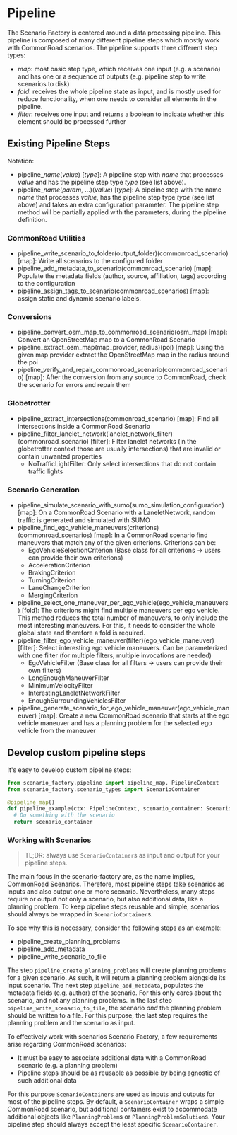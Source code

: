 # Pipeline

The Scenario Factory is centered around a data processing pipeline. This pipeline is composed of many different pipeline steps which mostly work with CommonRoad scenarios. The pipeline supports three different step types:
* *map*: most basic step type, which receives one input (e.g. a scenario) and has one or a sequence of outputs (e.g. pipeline step to write scenarios to disk)
* *fold*: receives the whole pipeline state as input, and is mostly used for reduce functionality, when one needs to consider all elements in the pipeline.
* *filter*: receives one input and returns a boolean to indicate whether this element should be processed further

## Existing Pipeline Steps

Notation:

* pipeline\_*name*(*value*) [*type*]: A pipeline step with *name* that processes *value* and has the pipeline step type *type* (see list above).
* pipeline\_*name*(*param*, ...)(*value*) [*type*]: A pipeline step with the name *name* that processes *value*, has the pipeline step type *type* (see list above) and takes an extra configuration parameter. The pipeline step method will be partially applied with the parameters, during the pipeline definition.

### CommonRoad Utilities

* pipeline_write_scenario_to_folder(output_folder)(commonroad_scenario) [map]: Write all scenarios to the configured folder
* pipeline_add_metadata_to_scenario(commonroad_scenario) [map]: Populate the metadata fields (author, source, affiliation, tags) according to the configuration
* pipeline_assign_tags_to_scenario(commonroad_scenarios) [map]: assign static and dynamic scenario labels.

### Conversions

* pipeline_convert_osm_map_to_commonroad_scenario(osm_map) [map]: Convert an OpenStreetMap map to a CommonRoad Scenario
* pipeline_extract_osm_map(map_provider, radius)(poi) [map]: Using the given map provider extract the OpenStreetMap map in the radius around the poi
* pipeline_verify_and_repair_commonroad_scenario(commonroad_scenario) [map]: After the conversion from any source to CommonRoad, check the scenario for errors and repair them


### Globetrotter

* pipeline_extract_intersections(commonroad_scenario) [map]: Find all intersections inside a CommonRoad Scenario
* pipeline_filter_lanelet_network(lanelet_network_filter)(commonroad_scenario) [filter]: Filter lanelet networks (in the globetrotter context those are usually intersections) that are invalid or contain unwanted properties
  - NoTrafficLightFilter: Only select intersections that do not contain traffic lights


### Scenario Generation

* pipeline_simulate_scenario_with_sumo(sumo_simulation_configuration) [map]: On a CommonRoad Scenario with a LaneletNetwork, random traffic is generated and simulated with SUMO
* pipeline_find_ego_vehicle_maneuvers(criterions)(commonroad_scenarios) [map]: In a CommonRoad scenario find maneuvers that match any of the given criterions. Criterions can be:
  - EgoVehicleSelectionCriterion (Base class for all criterions -> users can provide their own criterions)
  - AccelerationCriterion
  - BrakingCriterion
  - TurningCriterion
  - LaneChangeCriterion
  - MergingCriterion
* pipeline_select_one_maneuver_per_ego_vehicle(ego_vehicle_maneuvers) [fold]: The criterions might find multiple maneuvers per ego vehicle. This method reduces the total number of maneuvers, to only include the most interesting maneuvers. For this, it needs to consider the whole global state and therefore a fold is required.
* pipeline_filter_ego_vehicle_maneuver(filter)(ego_vehicle_maneuver) [filter]: Select interesting ego vehicle maneuvers. Can be parameterized with one filter (for multiple filters, multiple invocations are needed)
  - EgoVehicleFilter (Base class for all filters -> users can provide their own filters)
  - LongEnoughManeuverFilter
  - MinimumVelocityFilter
  - InterestingLaneletNetworkFilter
  - EnoughSurroundingVehiclesFilter
* pipeline_generate_scenario_for_ego_vehicle_maneuver(ego_vehicle_maneuver) [map]: Create a new CommonRoad scenario that starts at the ego vehicle maneuver and has a planning problem for the selected ego vehicle from the maneuver

## Develop custom pipeline steps

It's easy to develop custom pipeline steps:

```python
from scenario_factory.pipeline import pipeline_map, PipelineContext
from scenario_factory.scenario_types import ScenarioContainer

@pipeline_map()
def pipeline_example(ctx: PipelineContext, scenario_container: ScenarioContainer) -> ScenarioContainer:
  # Do something with the scenario
  return scenario_container

```

### Working with Scenarios

> TL;DR: always use `ScenarioContainer`s as input and output for your pipeline steps.

The main focus in the scenario-factory are, as the name implies, CommonRoad Scenarios. Therefore, most pipeline steps take scenarios as inputs and also output one or more scenario. Nevertheless, many steps require or output not only a scenario, but also additional data, like a planning problem. To keep pipeline steps reusable and simple, scenarios should always be wrapped in `ScenarioContainer`s.

To see why this is necessary, consider the following steps as an example:

* pipeline_create_planning_problems
* pipeline_add_metadata
* pipeline_write_scenario_to_file

The step `pipeline_create_planning_problems` will create planning problems for a given scenario. As such, it will return a planning problem alongside its input scenario. The next step `pipeline_add_metadata`, populates the metadata fields (e.g. author) of the scenario. For this  only cares about the scenario, and not any planning problems. In the last step `pipeline_write_scenario_to_file`, the scenario *and* the planning problem should be written to a file. For this purpose, the last step requires the planning problem and the scenario as input.

To effectively work with scenarios Scenario Factory, a few requirements arise regarding CommonRoad scenarios:
* It must be easy to associate additional data with a CommonRoad scenario (e.g. a planning problem)
* Pipeline steps should be as reusable as possible by being agnostic of such additional data

For this purpose `ScenarioContainer`s are used as inputs and outputs for most of the pipeline steps. By default, a `ScenarioContainer` wraps a simple CommonRoad scenario, but additional containers exist to accommodate additional objects like `PlanningProblem`s or `PlanningProblemSolution`s. Your pipeline step should always accept the least specific `ScenarioContainer`.
